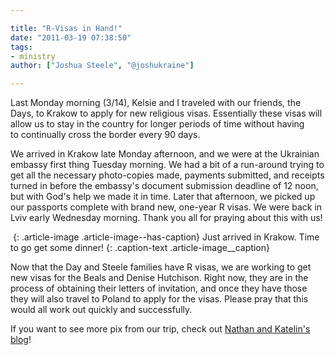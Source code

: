 ```yaml
---

title: "R-Visas in Hand!"
date: "2011-03-19 07:38:50"
tags:
- ministry
author: ["Joshua Steele", "@joshukraine"]

---
```


Last Monday morning (3/14), Kelsie and I traveled with our friends, the Days, to Krakow to apply for new religious visas. Essentially these visas will allow us to stay in the country for longer periods of time without having to continually cross the border every 90 days.

We arrived in Krakow late Monday afternoon, and we were at the Ukrainian embassy first thing Tuesday morning. We had a bit of a run-around trying to get all the necessary photo-copies made, payments submitted, and receipts turned in before the embassy's document submission deadline of 12 noon, but with God's help we made it in time. Later that afternoon, we picked up our passports complete with brand new, one-year R visas. We were back in Lviv early Wednesday morning. Thank you all for praying about this with us!

<a href="//d21yo20tm8bmc2.cloudfront.net/2011/03/IMG_4890.jpeg"><img class="size-medium wp-image-1217 " src="//d21yo20tm8bmc2.cloudfront.net/2011/03/IMG_4890-300x225.jpg" alt="" /></a>
{: .article-image .article-image--has-caption}
Just arrived in Krakow. Time to go get some dinner!
{: .caption-text .article-image__caption}

Now that the Day and Steele families have R visas, we are working to get new visas for the Beals and Denise Hutchison. Right now, they are in the process of obtaining their letters of invitation, and once they have those they will also travel to Poland to apply for the visas. Please pray that this would all work out quickly and successfully.

If you want to see more pix from our trip, check out <a href="http://daysinukraine.com/">Nathan and Katelin's blog</a>!
